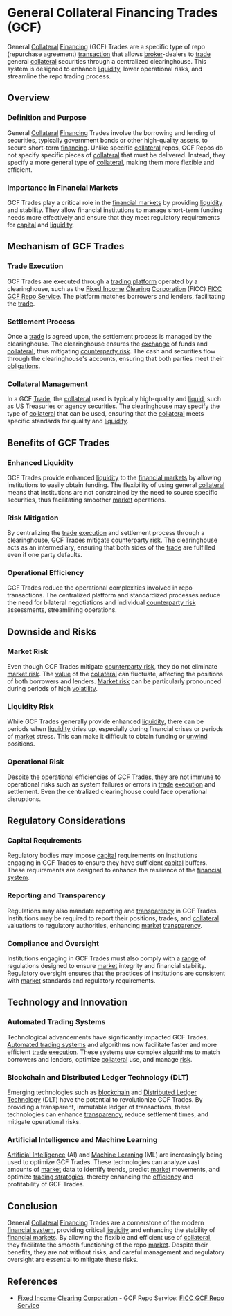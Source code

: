 # General Collateral Financing Trades (GCF)

General [Collateral](../c/collateral.md) [Financing](../f/financing.md) (GCF) Trades are a specific type of repo (repurchase agreement) [transaction](../t/transaction.md) that allows [broker](../b/broker.md)-dealers to [trade](../t/trade.md) general [collateral](../c/collateral.md) securities through a centralized clearinghouse. This system is designed to enhance [liquidity](../l/liquidity.md), lower operational risks, and streamline the repo trading process.

## Overview

### Definition and Purpose
General [Collateral](../c/collateral.md) [Financing](../f/financing.md) Trades involve the borrowing and lending of securities, typically government bonds or other high-quality assets, to secure short-term [financing](../f/financing.md). Unlike specific [collateral](../c/collateral.md) repos, GCF Repos do not specify specific pieces of [collateral](../c/collateral.md) that must be delivered. Instead, they specify a more general type of [collateral](../c/collateral.md), making them more flexible and efficient.

### Importance in Financial Markets
GCF Trades play a critical role in the [financial markets](../f/financial_market.md) by providing [liquidity](../l/liquidity.md) and stability. They allow financial institutions to manage short-term funding needs more effectively and ensure that they meet regulatory requirements for [capital](../c/capital.md) and [liquidity](../l/liquidity.md).

## Mechanism of GCF Trades

### Trade Execution
GCF Trades are executed through a [trading platform](../t/trading_platform.md) operated by a clearinghouse, such as the [Fixed Income](../f/fixed_income.md) [Clearing](../c/clearing.md) [Corporation](../c/corporation.md) (FICC) [FICC GCF Repo Service](http://www.dtcc.com/clearing-services/ficc-gov/gcf-repo). The platform matches borrowers and lenders, facilitating the [trade](../t/trade.md).

### Settlement Process
Once a [trade](../t/trade.md) is agreed upon, the settlement process is managed by the clearinghouse. The clearinghouse ensures the [exchange](../e/exchange.md) of funds and [collateral](../c/collateral.md), thus mitigating [counterparty risk](../c/counterparty_risk.md). The cash and securities flow through the clearinghouse's accounts, ensuring that both parties meet their [obligations](../o/obligation.md).

### Collateral Management
In a GCF [Trade](../t/trade.md), the [collateral](../c/collateral.md) used is typically high-quality and [liquid](../l/liquid.md), such as US Treasuries or agency securities. The clearinghouse may specify the type of [collateral](../c/collateral.md) that can be used, ensuring that the [collateral](../c/collateral.md) meets specific standards for quality and [liquidity](../l/liquidity.md).

## Benefits of GCF Trades

### Enhanced Liquidity
GCF Trades provide enhanced [liquidity](../l/liquidity.md) to the [financial markets](../f/financial_market.md) by allowing institutions to easily obtain funding. The flexibility of using general [collateral](../c/collateral.md) means that institutions are not constrained by the need to source specific securities, thus facilitating smoother [market](../m/market.md) operations.

### Risk Mitigation
By centralizing the [trade](../t/trade.md) [execution](../e/execution.md) and settlement process through a clearinghouse, GCF Trades mitigate [counterparty risk](../c/counterparty_risk.md). The clearinghouse acts as an intermediary, ensuring that both sides of the [trade](../t/trade.md) are fulfilled even if one party defaults.

### Operational Efficiency
GCF Trades reduce the operational complexities involved in repo transactions. The centralized platform and standardized processes reduce the need for bilateral negotiations and individual [counterparty risk](../c/counterparty_risk.md) assessments, streamlining operations.

## Downside and Risks

### Market Risk
Even though GCF Trades mitigate [counterparty risk](../c/counterparty_risk.md), they do not eliminate [market risk](../m/market_risk.md). The [value](../v/value.md) of the [collateral](../c/collateral.md) can fluctuate, affecting the positions of both borrowers and lenders. [Market risk](../m/market_risk.md) can be particularly pronounced during periods of high [volatility](../v/volatility.md).

### Liquidity Risk
While GCF Trades generally provide enhanced [liquidity](../l/liquidity.md), there can be periods when [liquidity](../l/liquidity.md) dries up, especially during financial crises or periods of [market](../m/market.md) stress. This can make it difficult to obtain funding or [unwind](../u/unwind.md) positions.

### Operational Risk
Despite the operational efficiencies of GCF Trades, they are not immune to operational risks such as system failures or errors in [trade](../t/trade.md) [execution](../e/execution.md) and settlement. Even the centralized clearinghouse could face operational disruptions.

## Regulatory Considerations

### Capital Requirements
Regulatory bodies may impose [capital](../c/capital.md) requirements on institutions engaging in GCF Trades to ensure they have sufficient [capital](../c/capital.md) buffers. These requirements are designed to enhance the resilience of the [financial system](../f/financial_system.md).

### Reporting and Transparency
Regulations may also mandate reporting and [transparency](../t/transparency.md) in GCF Trades. Institutions may be required to report their positions, trades, and [collateral](../c/collateral.md) valuations to regulatory authorities, enhancing [market](../m/market.md) [transparency](../t/transparency.md).

### Compliance and Oversight
Institutions engaging in GCF Trades must also comply with a [range](../r/range.md) of regulations designed to ensure [market](../m/market.md) integrity and financial stability. Regulatory oversight ensures that the practices of institutions are consistent with [market](../m/market.md) standards and regulatory requirements.

## Technology and Innovation

### Automated Trading Systems
Technological advancements have significantly impacted GCF Trades. [Automated trading systems](../a/automated_trading_systems.md) and algorithms now facilitate faster and more efficient [trade](../t/trade.md) [execution](../e/execution.md). These systems use complex algorithms to match borrowers and lenders, optimize [collateral](../c/collateral.md) use, and manage [risk](../r/risk.md).

### Blockchain and Distributed Ledger Technology (DLT)
Emerging technologies such as [blockchain](../b/blockchain_in_trading.md) and [Distributed Ledger Technology](../d/distributed_ledger_technology.md) (DLT) have the potential to revolutionize GCF Trades. By providing a transparent, immutable ledger of transactions, these technologies can enhance [transparency](../t/transparency.md), reduce settlement times, and mitigate operational risks.

### Artificial Intelligence and Machine Learning
[Artificial Intelligence](../a/artificial_intelligence_in_trading.md) (AI) and [Machine Learning](../m/machine_learning.md) (ML) are increasingly being used to optimize GCF Trades. These technologies can analyze vast amounts of [market](../m/market.md) data to identify trends, predict [market](../m/market.md) movements, and optimize [trading strategies](../t/trading_strategies.md), thereby enhancing the [efficiency](../e/efficiency.md) and profitability of GCF Trades.

## Conclusion

General [Collateral](../c/collateral.md) [Financing](../f/financing.md) Trades are a cornerstone of the modern [financial system](../f/financial_system.md), providing critical [liquidity](../l/liquidity.md) and enhancing the stability of [financial markets](../f/financial_market.md). By allowing the flexible and efficient use of [collateral](../c/collateral.md), they facilitate the smooth functioning of the repo [market](../m/market.md). Despite their benefits, they are not without risks, and careful management and regulatory oversight are essential to mitigate these risks.

## References

- [Fixed Income](../f/fixed_income.md) [Clearing](../c/clearing.md) [Corporation](../c/corporation.md) - GCF Repo Service: [FICC GCF Repo Service](http://www.dtcc.com/clearing-services/ficc-gov/gcf-repo)